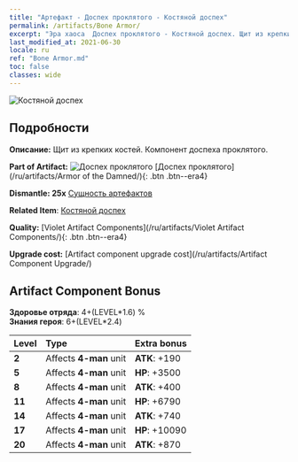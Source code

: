 ```yaml
---
title: "Артефакт - Доспех проклятого - Костяной доспех"
permalink: /artifacts/Bone Armor/
excerpt: "Эра хаоса  Доспех проклятого - Костяной доспех. Щит из крепких костей. Компонент доспеха проклятого."
last_modified_at: 2021-06-30
locale: ru
ref: "Bone Armor.md"
toc: false
classes: wide
---
```


 ![Костяной доспех](/images/t/artifact_40304.png)



## Подробности

 **Описание:** Щит из крепких костей. Компонент доспеха проклятого.

 **Part of Artifact:** ![Доспех проклятого](/images/t/icon_artifact_30.png) [Доспех проклятого](/ru/artifacts/Armor of the Damned/){: .btn .btn--era4}

 **Dismantle: 25x** [Сущность артефактов](/ItemsRU/con_905/)

 **Related Item**: [Костяной доспех](/ItemsRU/art_124/)

 **Quality:** [Violet Artifact Components](/ru/artifacts/Violet Artifact Components/){: .btn .btn--era4}

 **Upgrade cost:** [Artifact component upgrade cost](/ru/artifacts/Artifact Component Upgrade/)

## Artifact Component Bonus

  **Здоровье отряда**: 4+(LEVEL\*1.6) %<br/>**Знания героя**: 6+(LEVEL\*2.4)

  |  Level  | Type |    Extra bonus  | 
  |:--------|:-----|:----------------| 
  | **2** | Affects **4-man** unit | **ATK**: +190 | 
  | **5** | Affects **4-man** unit | **HP**: +3500 | 
  | **8** | Affects **4-man** unit | **ATK**: +400 | 
  | **11** | Affects **4-man** unit | **HP**: +6790 | 
  | **14** | Affects **4-man** unit | **ATK**: +740 | 
  | **17** | Affects **4-man** unit | **HP**: +10090 | 
  | **20** | Affects **4-man** unit | **ATK**: +870 | 
